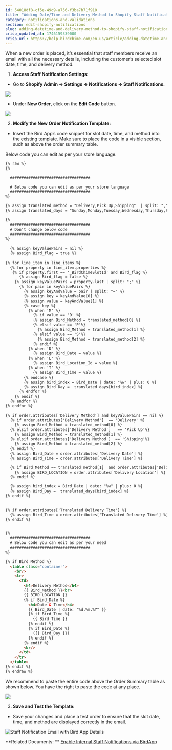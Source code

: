 ```yaml
---
id: 54018df8-cf5e-49d9-a756-f3ba7b71f910
title: "Adding Date/Time and Delivery Method to Shopify Staff Notification Emails"
category: notifications-and-validations
section: edit-shopify-notifications
slug: adding-datetime-and-delivery-method-to-shopify-staff-notification-emails
crisp_updated_at: 1746159339000
crisp_url: https://help.birdchime.com/en-us/article/adding-datetime-and-delivery-method-to-shopify-staff-notification-emails-ozlh06/
---
```


When a new order is placed, it’s essential that staff members receive an email with all the necessary details, including the customer’s selected slot date, time, and delivery method.


1. **Access Staff Notification Settings:**

* Go to **Shopify Admin → Settings → Notifications → Staff Notifications.**

![](https://storage.crisp.chat/users/helpdesk/website/ca826b447482b000/image_wmbkha.png)

* Under **New Order**, click on the **Edit Code** button.

![](https://storage.crisp.chat/users/helpdesk/website/ca826b447482b000/image_qjg7cr.png)

2. **Modify the New Order Notification Template:**

* Insert the Bird App’s code snippet for slot date, time, and method into the existing template. Make sure to place the code in a visible section, such as above the order summary table.

Below code you can edit as per your store language.

```html
{% raw %}
{% 

  ###################################

  # Below code you can edit as per your store language
  ###################################
%}

{% assign translated_method = "Delivery,Pick Up,Shipping"  | split: "," %}
{% assign translated_days = "Sunday,Monday,Tuesday,Wednesday,Thursday,Friday,Saturday"  | split: "," %}

{% 
  ###################################
  # Don't change below code
  ###################################
%}
  
  {% assign keyValuePairs = nil %}
  {% assign Bird_flag = true %}
        
{% for line_item in line_items %}
  {% for property in line_item.properties %}
   {% if property.first == '_BirdChimeSlotId' and Bird_flag %}
      {% assign Bird_flag = false %}  
    {% assign keyValuePairs = property.last | split: ";" %}
      {% for pair in keyValuePairs %}
        {% assign keyAndValue = pair | split: "=" %}
        {% assign key = keyAndValue[0] %}
        {% assign value = keyAndValue[1] %}
        {% case key %}
          {% when 'M' %}
            {% if value == 'D' %}
            {% assign Bird_Method = translated_method[0] %}
            {% elsif value == 'P'%}
              {% assign Bird_Method = translated_method[1] %}
            {% elsif value == 'S'%}
              {% assign Bird_Method = translated_method[2] %}
            {% endif %}
          {% when 'D' %}
            {% assign Bird_Date = value %}
          {% when 'L' %}
            {% assign Bird_Location_Id = value %}
          {% when 'T' %}
            {% assign Bird_Time = value %}
        {% endcase %}
        {% assign bird_index = Bird_Date | date: "%w" | plus: 0 %}
        {% assign Bird_Day =  translated_days[bird_index] %}
      {% endfor %}
    {% endif %}
  {% endfor %}
{% endfor %}

{% if order.attributes['Delivery Method'] and keyValuePairs == nil %}
  {% if order.attributes['Delivery Method']  == 'Delivery' %}
    {% assign Bird_Method = translated_method[0] %}
  {% elsif order.attributes['Delivery Method']   == 'Pick Up'%}
    {% assign Bird_Method = translated_method[1] %}
  {% elsif order.attributes['Delivery Method']  == 'Shipping'%}
    {% assign Bird_Method = translated_method[2] %}
  {% endif %}
  {% assign Bird_Date = order.attributes['Delivery Date'] %}
  {% assign Bird_Time = order.attributes['Delivery Time'] %} 

  {% if Bird_Method == translated_method[1]  and order.attributes['Delivery Location'] %}
    {% assign BIRD_LOCATION = order.attributes['Delivery Location'] %}
  {% endif %}

  {% assign bird_index = Bird_Date | date: "%w" | plus: 0 %}
  {% assign Bird_Day =  translated_days[bird_index] %}
{% endif %}
        

{% if order.attributes['Translated Delivery Time'] %}
  {% assign Bird_Time = order.attributes['Translated Delivery Time'] %} 
{% endif %}


{% 
  ###################################
  # Below code you can edit as per your need
  ###################################
%}

{% if Bird_Method %}
  <table class="container">
    <br/>
    <tr>
      <td>
        <h4>Delivery Method</h4>
        {{ Bird_Method }}<br>
        {{ BIRD_LOCATION }}
        {% if Bird_Date %}
          <h4>Date & Time</h4>
          {{ Bird_Date | date: "%d.%m.%Y" }}
          {% if Bird_Time %}
            {{ Bird_Time }}
          {% endif %}
          {% if Bird_Date %}
            ({{ Bird_Day }})
          {% endif %}
        {% endif %}
        <br/>
      </td>
    </tr>
  </table>
{% endif %}
{% endraw %}
```

We recommend to paste the entire code above the Order Summary table as shown below. You have the right to paste the code at any place.

![](https://storage.crisp.chat/users/helpdesk/website/ca826b447482b000/image_i4s4v9.png)

3. **Save and Test the Template:**

* Save your changes and place a test order to ensure that the slot date, time, and method are displayed correctly in the email.

![Staff Notification Email with Bird App Details](https://storage.crisp.chat/users/helpdesk/website/ca826b447482b000/image_12nnw3u.png)


**Related Documents: ** [Enable Internal Staff Notifications via BirdApp](https://help.birdchime.com/en-us/article/enable-internal-staff-notifications-via-birdapp-1kp1gtc/?bust=1729251041430)
